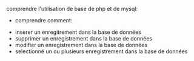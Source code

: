 comprendre l'utilisation de base de php et de mysql:

* comprendre comment:

- inserer un enregitrement dans la base de données
- supprimer un enregistrement dans la base de données
- modifier un enregistrement dans la base de données
- selectionné un ou plusieurs enregistrement dans la base de données
